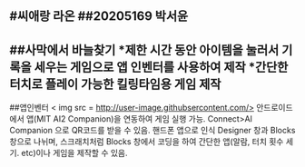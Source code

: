 #씨애랑 라온
##20205169 박서윤
---
##사막에서 바늘찾기
*제한 시간 동안 아이템을 눌러서 기록을 세우는 게임으로 앱 인벤터를 사용하여 제작
*간단한 터치로 플레이 가능한 킬링타임용 게임 제작
---
##앱인벤터
< img src = http://user-image.githubsercontent.com/>
안드로이드에서 앱(MIT AI2 Companion)을 연동하여 게임 실행 가능.
Connect>AI Companion 으로 QR코드를 받을 수 있음. 핸드폰 앱으로 인식
Designer 창과 Blocks창으로 나뉘며, 스크래치처럼 Blocks 창에서 코딩을 하여 간단한 앱(알람, 터치 횟수 세기. etc)이나 게임을 제작할 수 있음.

